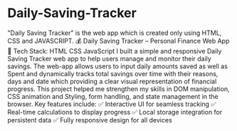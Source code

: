 # Daily-Saving-Tracker
"Daily Saving Tracker" is the web app which is created only using HTML, CSS and JAVASCRIPT.
💰 Daily Saving Tracker – Personal Finance Web App
🚀 Tech Stack: HTML CSS JavaScript
I built a simple and responsive Daily Saving Tracker web app to help users manage and monitor their daily savings. The web-app allows users to input daily amounts saved as well as Spent and dynamically tracks total savings over time with their reasons, days and date which providing a clear visual representation of financial progress.
This project helped me strengthen my skills in DOM manipulation, CSS animation and Styling, form handling, and state management in the browser.
Key features include:
✅ Interactive UI for seamless tracking
✅ Real-time calculations to display progress
✅ Local storage integration for persistent data
✅ Fully responsive design for all devices
